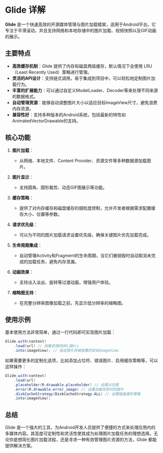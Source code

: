 # Glide 详解

**Glide** 是一个快速高效的开源媒体管理与图片加载框架，适用于Android平台。它专注于平滑滚动，并且支持网络和本地存储中的图片加载、视频快照以及GIF动画的展示。

## 主要特点

- **高效缓存机制**：Glide 提供了内存和磁盘两级缓存，默认情况下会使用 LRU（Least Recently Used）策略进行管理。
- **灵活的API设计**：支持链式调用，易于集成到项目中，可以轻松地定制图片加载行为。
- **丰富的扩展能力**：可以通过自定义ModelLoader、Decoder等来处理不同来源的数据格式。
- **自动管理资源**：能够自动调整图片大小以适应目标ImageView尺寸，避免浪费内存资源。
- **兼容性好**：支持多种版本的Android系统，包括最新的特性如AnimatedVectorDrawable的支持。

## 核心功能

1. **图片加载**：
   - 从网络、本地文件、Content Provider、资源文件等多种数据源加载图片。
   
2. **图片显示**：
   - 支持圆角、圆形裁剪、动态GIF图展示等功能。
   
3. **缓存策略**：
   - 提供了对内存缓存和磁盘缓存的细粒度控制，允许开发者根据需求配置缓存大小、位置等参数。
   
4. **请求优先级**：
   - 可以为不同的图片加载请求设置优先级，确保关键图片优先加载完成。

5. **生命周期集成**：
   - 自动管理Activity和Fragment的生命周期，当它们被销毁时自动取消未完成的加载任务，避免内存泄漏。

6. **动画效果**：
   - 支持淡入淡出、旋转等过渡动画，增强用户体验。

7. **缩略图支持**：
   - 在完整分辨率图像加载之前，先显示低分辨率的缩略图。

## 使用示例

基本使用方法非常简单，通过一行代码即可实现图片加载：

```java
Glide.with(context)
    .load(url) // 加载资源的URL或Uri
    .into(imageView); // 指定图片将被放置的目标ImageView
```

如果需要更多的定制化选项，比如添加占位符、错误图片、启用缓存策略等，可以这样操作：

```java
Glide.with(context)
    .load(url)
    .placeholder(R.drawable.placeholder) // 设置占位图
    .error(R.drawable.error_image) // 设置加载失败时的图片
    .diskCacheStrategy(DiskCacheStrategy.ALL) // 设置磁盘缓存策略
    .into(imageView);
```

## 总结

Glide 是一个强大的工具，为Android开发人员提供了便捷的方式来处理应用内的多媒体内容。其高度可定制性和灵活性使其成为处理图片加载任务的理想选择。无论你是想简化图片加载流程，还是寻求一种有效管理图片资源的方法，Glide 都能提供解决方案。